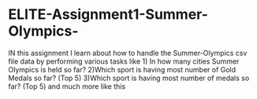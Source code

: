 # ELITE-Assignment1-Summer-Olympics-
IN this assignment I learn about how to handle the Summer-Olympics csv file data by performing various tasks like 1) In how many cities Summer Olympics is held so far?   2)Which sport is having most number of Gold Medals so far? (Top 5)  3)Which sport is having most number of medals so far? (Top 5)   and much more like this
